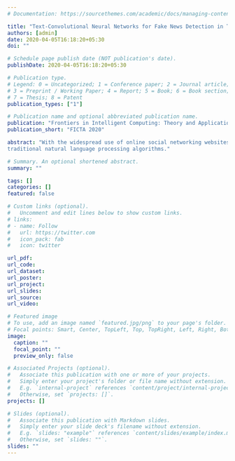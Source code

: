 ```yaml
---
# Documentation: https://sourcethemes.com/academic/docs/managing-content/

title: "Text-Convolutional Neural Networks for Fake News Detection in Tweets"
authors: [admin]
date: 2020-04-05T16:18:20+05:30
doi: ""

# Schedule page publish date (NOT publication's date).
publishDate: 2020-04-05T16:18:20+05:30

# Publication type.
# Legend: 0 = Uncategorized; 1 = Conference paper; 2 = Journal article;
# 3 = Preprint / Working Paper; 4 = Report; 5 = Book; 6 = Book section;
# 7 = Thesis; 8 = Patent
publication_types: ["1"]

# Publication name and optional abbreviated publication name.
publication: "Frontiers in Intelligent Computing: Theory and Applications. Springer"
publication_short: "FICTA 2020"

abstract: "With the widespread use of online social networking websites, user generated stories and social network platform have become critical in news propagation. The web portals are being used to mislead users for political gains. Unreliable information is being shared without any fact-checking. Therefore, there is a dire need for automatic news verification system which can help journalists and the common users from misleading content. In this work, the task is defined as being able to classify a tweet as real or fake. The complexity of natural language constructs along with variegated languages makes this task very challenging. In this work, a deep learning model to learn semantic word embeddings is proposed to handle this complexity. The evaluations on the benchmark dataset (VMU 2015) show that deep learning methods are superior to
traditional natural language processing algorithms."

# Summary. An optional shortened abstract.
summary: ""

tags: []
categories: []
featured: false

# Custom links (optional).
#   Uncomment and edit lines below to show custom links.
# links:
# - name: Follow
#   url: https://twitter.com
#   icon_pack: fab
#   icon: twitter

url_pdf:
url_code:
url_dataset:
url_poster:
url_project:
url_slides:
url_source:
url_video:

# Featured image
# To use, add an image named `featured.jpg/png` to your page's folder. 
# Focal points: Smart, Center, TopLeft, Top, TopRight, Left, Right, BottomLeft, Bottom, BottomRight.
image:
  caption: ""
  focal_point: ""
  preview_only: false

# Associated Projects (optional).
#   Associate this publication with one or more of your projects.
#   Simply enter your project's folder or file name without extension.
#   E.g. `internal-project` references `content/project/internal-project/index.md`.
#   Otherwise, set `projects: []`.
projects: []

# Slides (optional).
#   Associate this publication with Markdown slides.
#   Simply enter your slide deck's filename without extension.
#   E.g. `slides: "example"` references `content/slides/example/index.md`.
#   Otherwise, set `slides: ""`.
slides: ""
---
```

